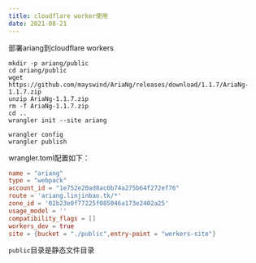 ```yaml
---
title: cloudflare worker使用
date: 2021-08-21
---
```



部署ariang到cloudflare workers

```code
mkdir -p ariang/public
cd ariang/public
wget https://github.com/mayswind/AriaNg/releases/download/1.1.7/AriaNg-1.1.7.zip
unzip AriaNg-1.1.7.zip
rm -f AriaNg-1.1.7.zip
cd ..
wrangler init --site ariang

wrangler config
wrangler publish
```

wrangler.toml配置如下：

```toml
name = "ariang"
type = "webpack"
account_id = "1e752e20ad8ac6b74a275b64f272ef76"
route = 'ariang.linjinbao.tk/*'
zone_id = '02b23e0f77225f085046a173e2402a25'
usage_model = ''
compatibility_flags = []
workers_dev = true
site = {bucket = "./public",entry-point = "workers-site"}
```

`public`目录是静态文件目录
